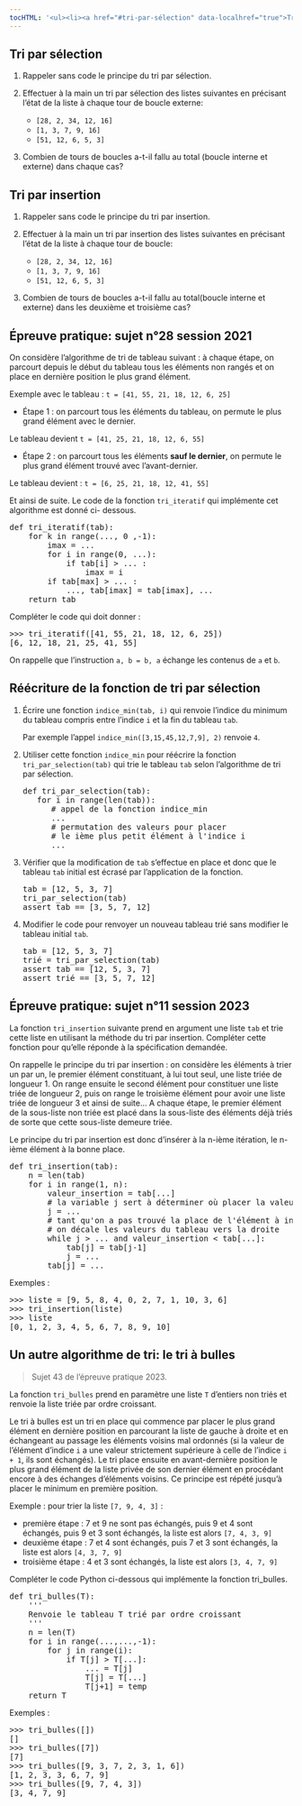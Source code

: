 ```yaml
---
tocHTML: '<ul><li><a href="#tri-par-sélection" data-localhref="true">Tri par sélection</a></li><li><a href="#tri-par-insertion" data-localhref="true">Tri par insertion</a></li><li><a href="#épreuve-pratique-sujet-n28-session-2021" data-localhref="true">Épreuve pratique: sujet n°28 session 2021</a></li><li><a href="#réécriture-de-la-fonction-de-tri-par-sélection" data-localhref="true">Réécriture de la fonction de tri par sélection</a></li><li><a href="#épreuve-pratique-sujet-n11-session-2023" data-localhref="true">Épreuve pratique: sujet n°11 session 2023</a></li><li><a href="#un-autre-algorithme-de-tri-le-tri-à-bulles" data-localhref="true">Un autre algorithme de tri: le tri à bulles</a></li></ul>'
---
```






<h2 id="tri-par-sélection" class="anchored">Tri par sélection</h2>
<ol type="1">
<li><p>Rappeler sans code le principe du tri par sélection.</p></li>
<li><p>Effectuer à la main un tri par sélection des listes suivantes en précisant l’état de la liste à chaque tour de boucle externe:</p>
<ul>
<li><code>[28, 2, 34, 12, 16]</code></li>
<li><code>[1, 3, 7, 9, 16]</code></li>
<li><code>[51, 12, 6, 5, 3]</code></li>
</ul></li>
<li><p>Combien de tours de boucles a-t-il fallu au total (boucle interne et externe) dans chaque cas?</p></li>
</ol>
<h2 id="tri-par-insertion" class="anchored">Tri par insertion</h2>
<ol type="1">
<li><p>Rappeler sans code le principe du tri par insertion.</p></li>
<li><p>Effectuer à la main un tri par insertion des listes suivantes en précisant l’état de la liste à chaque tour de boucle:</p>
<ul>
<li><code>[28, 2, 34, 12, 16]</code></li>
<li><code>[1, 3, 7, 9, 16]</code></li>
<li><code>[51, 12, 6, 5, 3]</code></li>
</ul></li>
<li><p>Combien de tours de boucles a-t-il fallu au total(boucle interne et externe) dans les deuxième et troisième cas?</p></li>
</ol>
<h2 id="épreuve-pratique-sujet-n28-session-2021" class="anchored">Épreuve pratique: sujet n°28 session 2021</h2>
<p>On considère l’algorithme de tri de tableau suivant : à chaque étape, on parcourt depuis le début du tableau tous les éléments non rangés et on place en dernière position le plus grand élément.</p>
<p>Exemple avec le tableau : <code>t = [41, 55, 21, 18, 12, 6, 25]</code></p>
<ul>
<li>Étape 1 : on parcourt tous les éléments du tableau, on permute le plus grand élément avec le dernier.</li>
</ul>
<p>Le tableau devient <code>t = [41, 25, 21, 18, 12, 6, 55]</code></p>
<ul>
<li>Étape 2 : on parcourt tous les éléments <strong>sauf le dernier</strong>, on permute le plus grand élément trouvé avec l’avant-dernier.</li>
</ul>
<p>Le tableau devient : <code>t = [6, 25, 21, 18, 12, 41, 55]</code></p>
<p>Et ainsi de suite. Le code de la fonction <code>tri_iteratif</code> qui implémente cet algorithme est donné ci- dessous.</p>
<div class="highlight"><pre><span></span><span class="k">def</span> <span class="nf">tri_iteratif</span><span class="p">(</span><span class="n">tab</span><span class="p">):</span>
<span class="k">    for</span> <span class="n">k</span> <span class="ow">in</span> <span class="nb">range</span><span class="p">(</span><span class="o">...</span><span class="p">,</span> <span class="mi">0</span> <span class="p">,</span><span class="o">-</span><span class="mi">1</span><span class="p">):</span>
<span class="n">        imax</span> <span class="o">=</span> <span class="o">...</span>
<span class="k">        for</span> <span class="n">i</span> <span class="ow">in</span> <span class="nb">range</span><span class="p">(</span><span class="mi">0</span><span class="p">,</span> <span class="o">...</span><span class="p">):</span>
<span class="k">            if</span> <span class="n">tab</span><span class="p">[</span><span class="n">i</span><span class="p">]</span> <span class="o">&gt;</span> <span class="o">...</span> <span class="p">:</span>
<span class="n">                imax</span> <span class="o">=</span> <span class="n">i</span>
<span class="k">        if</span> <span class="n">tab</span><span class="p">[</span><span class="nb">max</span><span class="p">]</span> <span class="o">&gt;</span> <span class="o">...</span> <span class="p">:</span>
<span class="o">            ...</span><span class="p">,</span> <span class="n">tab</span><span class="p">[</span><span class="n">imax</span><span class="p">]</span> <span class="o">=</span> <span class="n">tab</span><span class="p">[</span><span class="n">imax</span><span class="p">],</span> <span class="o">...</span>
<span class="k">    return</span> <span class="n">tab</span>
</pre></div>

<p>Compléter le code qui doit donner :</p>
<div class="highlight"><pre><span></span><span class="o">&gt;&gt;&gt;</span> <span class="n">tri_iteratif</span><span class="p">([</span><span class="mi">41</span><span class="p">,</span> <span class="mi">55</span><span class="p">,</span> <span class="mi">21</span><span class="p">,</span> <span class="mi">18</span><span class="p">,</span> <span class="mi">12</span><span class="p">,</span> <span class="mi">6</span><span class="p">,</span> <span class="mi">25</span><span class="p">])</span>
<span class="p">[</span><span class="mi">6</span><span class="p">,</span> <span class="mi">12</span><span class="p">,</span> <span class="mi">18</span><span class="p">,</span> <span class="mi">21</span><span class="p">,</span> <span class="mi">25</span><span class="p">,</span> <span class="mi">41</span><span class="p">,</span> <span class="mi">55</span><span class="p">]</span>
</pre></div>

<p>On rappelle que l’instruction <code>a, b = b, a</code> échange les contenus de <code>a</code> et <code>b</code>.</p>
<h2 id="réécriture-de-la-fonction-de-tri-par-sélection" class="anchored">Réécriture de la fonction de tri par sélection</h2>
<ol type="1">
<li><p>Écrire une fonction <code>indice_min(tab, i)</code> qui renvoie l’indice du minimum du tableau compris entre l’indice <code>i</code> et la fin du tableau <code>tab</code>.</p>
<p>Par exemple l’appel <code>indice_min([3,15,45,12,7,9], 2)</code> renvoie <code>4</code>.</p></li>
<li><p>Utiliser cette fonction <code>indice_min</code> pour réécrire la fonction <code>tri_par_selection(tab)</code> qui trie le tableau <code>tab</code> selon l’algorithme de tri par sélection.</p>
<div class="highlight"><pre><span></span><span class="k">def</span> <span class="nf">tri_par_selection</span><span class="p">(</span><span class="n">tab</span><span class="p">):</span>
<span class="k">   for</span> <span class="n">i</span> <span class="ow">in</span> <span class="nb">range</span><span class="p">(</span><span class="nb">len</span><span class="p">(</span><span class="n">tab</span><span class="p">)):</span>
<span class="c1">      # appel de la fonction indice_min</span>
<span class="o">      ...</span>
<span class="c1">      # permutation des valeurs pour placer </span>
<span class="c1">      # le ième plus petit élément à l'indice i</span>
<span class="o">      ...</span>
</pre></div>
</li>
<li><p>Vérifier que la modification de <code>tab</code> s’effectue en place et donc que le tableau <code>tab</code> initial est écrasé par l’application de la fonction.</p>
<div class="highlight"><pre><span></span><span class="n">tab</span> <span class="o">=</span> <span class="p">[</span><span class="mi">12</span><span class="p">,</span> <span class="mi">5</span><span class="p">,</span> <span class="mi">3</span><span class="p">,</span> <span class="mi">7</span><span class="p">]</span>
<span class="n">tri_par_selection</span><span class="p">(</span><span class="n">tab</span><span class="p">)</span>
<span class="k">assert</span> <span class="n">tab</span> <span class="o">==</span> <span class="p">[</span><span class="mi">3</span><span class="p">,</span> <span class="mi">5</span><span class="p">,</span> <span class="mi">7</span><span class="p">,</span> <span class="mi">12</span><span class="p">]</span>
</pre></div>
</li>
<li><p>Modifier le code pour renvoyer un nouveau tableau trié sans modifier le tableau initial <code>tab</code>.</p>
<div class="highlight"><pre><span></span><span class="n">tab</span> <span class="o">=</span> <span class="p">[</span><span class="mi">12</span><span class="p">,</span> <span class="mi">5</span><span class="p">,</span> <span class="mi">3</span><span class="p">,</span> <span class="mi">7</span><span class="p">]</span>
<span class="n">trié</span> <span class="o">=</span> <span class="n">tri_par_selection</span><span class="p">(</span><span class="n">tab</span><span class="p">)</span>
<span class="k">assert</span> <span class="n">tab</span> <span class="o">==</span> <span class="p">[</span><span class="mi">12</span><span class="p">,</span> <span class="mi">5</span><span class="p">,</span> <span class="mi">3</span><span class="p">,</span> <span class="mi">7</span><span class="p">]</span>
<span class="k">assert</span> <span class="n">trié</span> <span class="o">==</span> <span class="p">[</span><span class="mi">3</span><span class="p">,</span> <span class="mi">5</span><span class="p">,</span> <span class="mi">7</span><span class="p">,</span> <span class="mi">12</span><span class="p">]</span>
</pre></div>
</li>
</ol>
<h2 id="épreuve-pratique-sujet-n11-session-2023" class="anchored">Épreuve pratique: sujet n°11 session 2023</h2>
<p>La fonction <code>tri_insertion</code> suivante prend en argument une liste <code>tab</code> et trie cette liste en utilisant la méthode du tri par insertion. Compléter cette fonction pour qu’elle réponde à la spécification demandée.</p>
<p>On rappelle le principe du tri par insertion : on considère les éléments à trier un par un, le premier élément constituant, à lui tout seul, une liste triée de longueur 1. On range ensuite le second élément pour constituer une liste triée de longueur 2, puis on range le troisième élément pour avoir une liste triée de longueur 3 et ainsi de suite… A chaque étape, le premier élément de la sous-liste non triée est placé dans la sous-liste des éléments déjà triés de sorte que cette sous-liste demeure triée.</p>
<p>Le principe du tri par insertion est donc d’insérer à la n-ième itération, le n-ième élément à la bonne place.</p>

<div class="highlight"><pre><span></span><span class="k">def</span> <span class="nf">tri_insertion</span><span class="p">(</span><span class="n">tab</span><span class="p">):</span>
<span class="n">    n</span> <span class="o">=</span> <span class="nb">len</span><span class="p">(</span><span class="n">tab</span><span class="p">)</span>
<span class="k">    for</span> <span class="n">i</span> <span class="ow">in</span> <span class="nb">range</span><span class="p">(</span><span class="mi">1</span><span class="p">,</span> <span class="n">n</span><span class="p">):</span>
<span class="n">        valeur_insertion</span> <span class="o">=</span> <span class="n">tab</span><span class="p">[</span><span class="o">...</span><span class="p">]</span>
<span class="c1">        # la variable j sert à déterminer où placer la valeur à ranger</span>
<span class="n">        j</span> <span class="o">=</span> <span class="o">...</span>
<span class="c1">        # tant qu'on a pas trouvé la place de l'élément à insérer</span>
<span class="c1">        # on décale les valeurs du tableau vers la droite</span>
<span class="k">        while</span> <span class="n">j</span> <span class="o">&gt;</span> <span class="o">...</span> <span class="ow">and</span> <span class="n">valeur_insertion</span> <span class="o">&lt;</span> <span class="n">tab</span><span class="p">[</span><span class="o">...</span><span class="p">]:</span>
<span class="n">            tab</span><span class="p">[</span><span class="n">j</span><span class="p">]</span> <span class="o">=</span> <span class="n">tab</span><span class="p">[</span><span class="n">j</span><span class="o">-</span><span class="mi">1</span><span class="p">]</span>
<span class="n">            j</span> <span class="o">=</span> <span class="o">...</span>
<span class="n">        tab</span><span class="p">[</span><span class="n">j</span><span class="p">]</span> <span class="o">=</span> <span class="o">...</span>
</pre></div>

<p>Exemples :</p>
<div class="highlight"><pre><span></span><span class="o">&gt;&gt;&gt;</span> <span class="n">liste</span> <span class="o">=</span> <span class="p">[</span><span class="mi">9</span><span class="p">,</span> <span class="mi">5</span><span class="p">,</span> <span class="mi">8</span><span class="p">,</span> <span class="mi">4</span><span class="p">,</span> <span class="mi">0</span><span class="p">,</span> <span class="mi">2</span><span class="p">,</span> <span class="mi">7</span><span class="p">,</span> <span class="mi">1</span><span class="p">,</span> <span class="mi">10</span><span class="p">,</span> <span class="mi">3</span><span class="p">,</span> <span class="mi">6</span><span class="p">]</span>
<span class="o">&gt;&gt;&gt;</span> <span class="n">tri_insertion</span><span class="p">(</span><span class="n">liste</span><span class="p">)</span>
<span class="o">&gt;&gt;&gt;</span> <span class="n">liste</span>
<span class="p">[</span><span class="mi">0</span><span class="p">,</span> <span class="mi">1</span><span class="p">,</span> <span class="mi">2</span><span class="p">,</span> <span class="mi">3</span><span class="p">,</span> <span class="mi">4</span><span class="p">,</span> <span class="mi">5</span><span class="p">,</span> <span class="mi">6</span><span class="p">,</span> <span class="mi">7</span><span class="p">,</span> <span class="mi">8</span><span class="p">,</span> <span class="mi">9</span><span class="p">,</span> <span class="mi">10</span><span class="p">]</span>
</pre></div>

<h2 id="un-autre-algorithme-de-tri-le-tri-à-bulles" class="anchored">Un autre algorithme de tri: le tri à bulles</h2>
<blockquote class="blockquote">
<p>Sujet 43 de l’épreuve pratique 2023.</p>
</blockquote>
<p>La fonction <code>tri_bulles</code> prend en paramètre une liste <code>T</code> d’entiers non triés et renvoie la liste triée par ordre croissant.</p>
<p>Le tri à bulles est un tri en place qui commence par placer le plus grand élément en dernière position en parcourant la liste de gauche à droite et en échangeant au passage les éléments voisins mal ordonnés (si la valeur de l’élément d’indice <code>i</code> a une valeur strictement supérieure à celle de l’indice <code>i + 1</code>, ils sont échangés). Le tri place ensuite en avant-dernière position le plus grand élément de la liste privée de son dernier élément en procédant encore à des échanges d’éléments voisins. Ce principe est répété jusqu’à placer le minimum en première position.</p>
<p>Exemple : pour trier la liste <code>[7, 9, 4, 3]</code> :</p>
<ul>
<li>première étape : 7 et 9 ne sont pas échangés, puis 9 et 4 sont échangés, puis 9 et 3 sont échangés, la liste est alors <code>[7, 4, 3, 9]</code></li>
<li>deuxième étape : 7 et 4 sont échangés, puis 7 et 3 sont échangés, la liste est alors <code>[4, 3, 7, 9]</code></li>
<li>troisième étape : 4 et 3 sont échangés, la liste est alors <code>[3, 4, 7, 9]</code></li>
</ul>
<p>Compléter le code Python ci-dessous qui implémente la fonction tri_bulles.</p>

<div class="highlight"><pre><span></span><span class="k">def</span> <span class="nf">tri_bulles</span><span class="p">(</span><span class="n">T</span><span class="p">):</span>
<span class="w">    </span><span class="sd">'''</span>
<span class="sd">    Renvoie le tableau T trié par ordre croissant</span>
<span class="sd">    '''</span>
<span class="n">    n</span> <span class="o">=</span> <span class="nb">len</span><span class="p">(</span><span class="n">T</span><span class="p">)</span>
<span class="k">    for</span> <span class="n">i</span> <span class="ow">in</span> <span class="nb">range</span><span class="p">(</span><span class="o">...</span><span class="p">,</span><span class="o">...</span><span class="p">,</span><span class="o">-</span><span class="mi">1</span><span class="p">):</span>
<span class="k">        for</span> <span class="n">j</span> <span class="ow">in</span> <span class="nb">range</span><span class="p">(</span><span class="n">i</span><span class="p">):</span>
<span class="k">            if</span> <span class="n">T</span><span class="p">[</span><span class="n">j</span><span class="p">]</span> <span class="o">&gt;</span> <span class="n">T</span><span class="p">[</span><span class="o">...</span><span class="p">]:</span>
<span class="o">                ...</span> <span class="o">=</span> <span class="n">T</span><span class="p">[</span><span class="n">j</span><span class="p">]</span>
<span class="n">                T</span><span class="p">[</span><span class="n">j</span><span class="p">]</span> <span class="o">=</span> <span class="n">T</span><span class="p">[</span><span class="o">...</span><span class="p">]</span>
<span class="n">                T</span><span class="p">[</span><span class="n">j</span><span class="o">+</span><span class="mi">1</span><span class="p">]</span> <span class="o">=</span> <span class="n">temp</span>
<span class="k">    return</span> <span class="n">T</span>
</pre></div>

<p>Exemples :</p>
<div class="highlight"><pre><span></span><span class="o">&gt;&gt;&gt;</span> <span class="n">tri_bulles</span><span class="p">([])</span>
<span class="p">[]</span>
<span class="o">&gt;&gt;&gt;</span> <span class="n">tri_bulles</span><span class="p">([</span><span class="mi">7</span><span class="p">])</span>
<span class="p">[</span><span class="mi">7</span><span class="p">]</span>
<span class="o">&gt;&gt;&gt;</span> <span class="n">tri_bulles</span><span class="p">([</span><span class="mi">9</span><span class="p">,</span> <span class="mi">3</span><span class="p">,</span> <span class="mi">7</span><span class="p">,</span> <span class="mi">2</span><span class="p">,</span> <span class="mi">3</span><span class="p">,</span> <span class="mi">1</span><span class="p">,</span> <span class="mi">6</span><span class="p">])</span>
<span class="p">[</span><span class="mi">1</span><span class="p">,</span> <span class="mi">2</span><span class="p">,</span> <span class="mi">3</span><span class="p">,</span> <span class="mi">3</span><span class="p">,</span> <span class="mi">6</span><span class="p">,</span> <span class="mi">7</span><span class="p">,</span> <span class="mi">9</span><span class="p">]</span>
<span class="o">&gt;&gt;&gt;</span> <span class="n">tri_bulles</span><span class="p">([</span><span class="mi">9</span><span class="p">,</span> <span class="mi">7</span><span class="p">,</span> <span class="mi">4</span><span class="p">,</span> <span class="mi">3</span><span class="p">])</span>
<span class="p">[</span><span class="mi">3</span><span class="p">,</span> <span class="mi">4</span><span class="p">,</span> <span class="mi">7</span><span class="p">,</span> <span class="mi">9</span><span class="p">]</span>
</pre></div>

